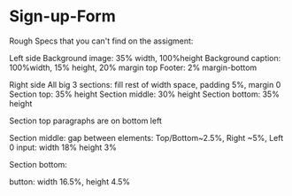 # Sign-up-Form

Rough Specs that you can't find on the assigment:

Left side
Background image: 35% width, 100%height
Background caption: 100%width, 15% height, 20% margin top
Footer: 2% margin-bottom

Right side
All big 3 sections: fill rest of width space, padding 5%, margin 0
Section top: 35% height
Section middle: 30% height
Section bottom: 35% height

Section top
paragraphs are on bottom left

Section middle:
gap between elements: Top/Bottom~2.5%, Right ~5%, Left 0
input: width 18% height 3%

Section bottom:

button: width 16.5%, height 4.5%